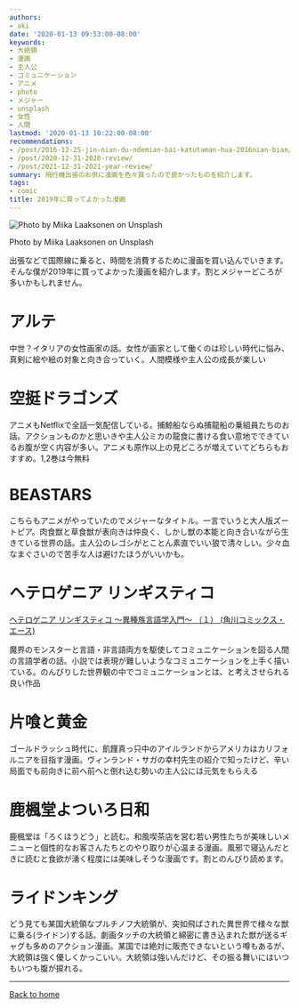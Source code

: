 ```yaml
---
authors:
- aki
date: '2020-01-13 09:53:00-08:00'
keywords:
- 大統領
- 漫画
- 主人公
- コミュニケーション
- アニメ
- photo
- メジャー
- unsplash
- 女性
- 人間
lastmod: '2020-01-13 10:22:00-08:00'
recommendations:
- /post/2016-12-25-jin-nian-du-ndemian-bai-katutaman-hua-2016nian-bian/
- /post/2020-12-31-2020-review/
- /post/2021-12-31-2021-year-review/
summary: 飛行機出張のお供に漫画を色々買ったので良かったものを紹介します。
tags:
- comic
title: 2019年に買ってよかった漫画
---
```


![Photo by Miika Laaksonen on Unsplash](https://images.unsplash.com/photo-1531501410720-c8d437636169?ixlib=rb-1.2.1&q=85&fm=jpg&crop=entropy&cs=srgb)

Photo by Miika Laaksonen on Unsplash

出張などで国際線に乗ると、時間を消費するために漫画を買い込んでいきます。そんな僕が2019年に買ってよかった漫画を紹介します。割とメジャーどころが多いかもしれません。

# アルテ

[](https://amzn.to/2FQjYZA)

中世？イタリアの女性画家の話。女性が画家として働くのは珍しい時代に悩み、真剣に絵や絵の対象と向き合っていく。人間模様や主人公の成長が楽しい

# 空挺ドラゴンズ

[](https://amzn.to/2TkW5B5)

アニメもNetflixで全話一気配信している。捕鯨船ならぬ捕龍船の乗組員たちのお話。アクションものかと思いきや主人公ミカの龍食に書ける食い意地でできているお腹が空く内容が多い。アニメも原作以上の見どころが増えていてどちらもおすすめ。1,2巻は今無料

# BEASTARS

[](https://amzn.to/2FPQbzY)

こちらもアニメがやっていたのでメジャーなタイトル。一言でいうと大人版ズートピア。肉食獣と草食獣が表向きは仲良く、しかし獣の本能と向き合いながら生きている世界の話。主人公のレゴシがとことん素直でいい狼で清々しい。少々血なまぐさいので苦手な人は避けたほうがいいかも。

# ヘテロゲニア リンギスティコ

[ヘテロゲニア リンギスティコ ～異種族言語学入門～ （１） (角川コミックス・エース)](https://amzn.to/35Q40Jl)

魔界のモンスターと言語・非言語両方を駆使してコミュニケーションを図る人間の言語学者の話。小説では表現が難しいようなコミュニケーションを上手く描いている。のんびりした世界観の中でコミュニケーションとは、と考えさせられる良い作品

# 片喰と黄金

[](https://amzn.to/3a1zwY6)

ゴールドラッシュ時代に、飢饉真っ只中のアイルランドからアメリカはカリフォルニアを目指す漫画。ヴィンランド・サガの幸村先生の紹介で知ったけど、辛い局面でも前向きに前へ前へと倒れ込む勢いの主人公には元気をもらえる

# 鹿楓堂よついろ日和

[](https://amzn.to/2smiFhF)

鹿楓堂は「ろくほうどう」と読む。和風喫茶店を営む若い男性たちが美味しいメニューと個性的なお客さんたちとのやり取りが心温まる漫画。風邪で寝込んだときに読むと食欲が湧く程度には美味しそうな漫画です。割とのんびり読めます。

# ライドンキング

[](https://amzn.to/35TkSPr)

どう見ても某国大統領なプルチノフ大統領が、突如飛ばされた異世界で様々な獣に乗る(ライドン)する話。劇画タッチの大統領と綿密に書き込まれた獣が送るギャグも多めのアクション漫画。某国では絶対に販売できないという噂もあるが、大統領は強く優しくかっこいい。大統領は強いんだけど、その振る舞いにはいつもいつも腹が捩れる。

---

[Back to home](https://memo.chezo.uno/)